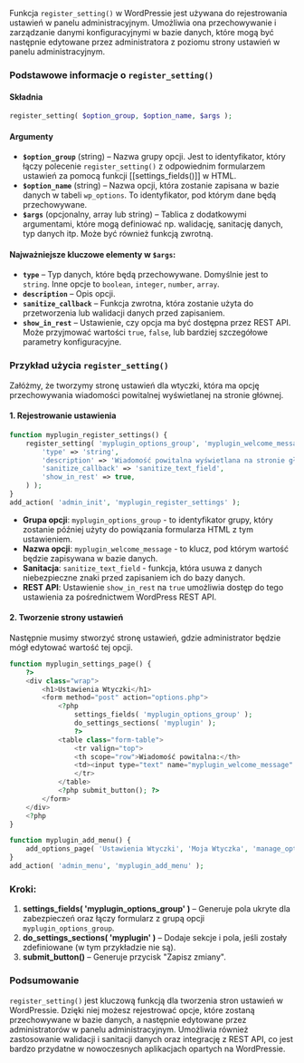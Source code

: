 Funkcja `register_setting()` w WordPressie jest używana do rejestrowania ustawień w panelu administracyjnym. Umożliwia ona przechowywanie i zarządzanie danymi konfiguracyjnymi w bazie danych, które mogą być następnie edytowane przez administratora z poziomu strony ustawień w panelu administracyjnym.

### Podstawowe informacje o `register_setting()`

#### Składnia
```php
register_setting( $option_group, $option_name, $args );
```

#### Argumenty
- **`$option_group`** (string) – Nazwa grupy opcji. Jest to identyfikator, który łączy polecenie `register_setting()` z odpowiednim formularzem ustawień za pomocą funkcji [[settings_fields()]] w HTML.
- **`$option_name`** (string) – Nazwa opcji, która zostanie zapisana w bazie danych w tabeli `wp_options`. To identyfikator, pod którym dane będą przechowywane.
- **`$args`** (opcjonalny, array lub string) – Tablica z dodatkowymi argumentami, które mogą definiować np. walidację, sanitację danych, typ danych itp. Może być również funkcją zwrotną.

#### Najważniejsze kluczowe elementy w `$args`:
- **`type`** – Typ danych, które będą przechowywane. Domyślnie jest to `string`. Inne opcje to `boolean`, `integer`, `number`, `array`.
- **`description`** – Opis opcji.
- **`sanitize_callback`** – Funkcja zwrotna, która zostanie użyta do przetworzenia lub walidacji danych przed zapisaniem.
- **`show_in_rest`** – Ustawienie, czy opcja ma być dostępna przez REST API. Może przyjmować wartości `true`, `false`, lub bardziej szczegółowe parametry konfiguracyjne.

### Przykład użycia `register_setting()`

Załóżmy, że tworzymy stronę ustawień dla wtyczki, która ma opcję przechowywania wiadomości powitalnej wyświetlanej na stronie głównej.

#### 1. **Rejestrowanie ustawienia**
```php
function myplugin_register_settings() {
    register_setting( 'myplugin_options_group', 'myplugin_welcome_message', array(
        'type' => 'string',
        'description' => 'Wiadomość powitalna wyświetlana na stronie głównej.',
        'sanitize_callback' => 'sanitize_text_field',
        'show_in_rest' => true,
    ) );
}
add_action( 'admin_init', 'myplugin_register_settings' );
```

- **Grupa opcji**: `myplugin_options_group` - to identyfikator grupy, który zostanie później użyty do powiązania formularza HTML z tym ustawieniem.
- **Nazwa opcji**: `myplugin_welcome_message` - to klucz, pod którym wartość będzie zapisywana w bazie danych.
- **Sanitacja**: `sanitize_text_field` - funkcja, która usuwa z danych niebezpieczne znaki przed zapisaniem ich do bazy danych.
- **REST API**: Ustawienie `show_in_rest` na `true` umożliwia dostęp do tego ustawienia za pośrednictwem WordPress REST API.

#### 2. **Tworzenie strony ustawień**
Następnie musimy stworzyć stronę ustawień, gdzie administrator będzie mógł edytować wartość tej opcji.

```php
function myplugin_settings_page() {
    ?>
    <div class="wrap">
        <h1>Ustawienia Wtyczki</h1>
        <form method="post" action="options.php">
            <?php
                settings_fields( 'myplugin_options_group' );
                do_settings_sections( 'myplugin' );
                ?>
            <table class="form-table">
                <tr valign="top">
                <th scope="row">Wiadomość powitalna:</th>
                <td><input type="text" name="myplugin_welcome_message" value="<?php echo esc_attr( get_option('myplugin_welcome_message') ); ?>" /></td>
                </tr>
            </table>
            <?php submit_button(); ?>
        </form>
    </div>
    <?php
}

function myplugin_add_menu() {
    add_options_page( 'Ustawienia Wtyczki', 'Moja Wtyczka', 'manage_options', 'myplugin', 'myplugin_settings_page' );
}
add_action( 'admin_menu', 'myplugin_add_menu' );
```

### Kroki:
1. **settings_fields( 'myplugin_options_group' )** – Generuje pola ukryte dla zabezpieczeń oraz łączy formularz z grupą opcji `myplugin_options_group`.
2. **do_settings_sections( 'myplugin' )** – Dodaje sekcje i pola, jeśli zostały zdefiniowane (w tym przykładzie nie są).
3. **submit_button()** – Generuje przycisk "Zapisz zmiany".

### Podsumowanie
`register_setting()` jest kluczową funkcją dla tworzenia stron ustawień w WordPressie. Dzięki niej możesz rejestrować opcje, które zostaną przechowywane w bazie danych, a następnie edytowane przez administratorów w panelu administracyjnym. Umożliwia również zastosowanie walidacji i sanitacji danych oraz integrację z REST API, co jest bardzo przydatne w nowoczesnych aplikacjach opartych na WordPressie.